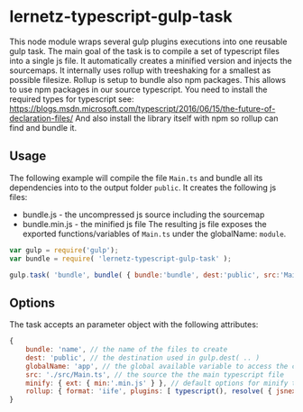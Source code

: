 # lernetz-typescript-gulp-task
This node module wraps several gulp plugins executions into one reusable gulp task.
The main goal of the task is to compile a set of typescript files into a single js file.
It automatically creates a minified version and injects the sourcemaps.
It internally uses rollup with treeshaking for a smallest as possible filesize.
Rollup is setup to bundle also npm packages. This allows to use npm packages in our source typescript.
You need to install the required types for typescript see: https://blogs.msdn.microsoft.com/typescript/2016/06/15/the-future-of-declaration-files/
And also install the library itself with npm so rollup can find and bundle it.


## Usage
The following example will compile the file `Main.ts` and bundle all its dependencies into to the output folder `public`.
It creates the following js files:
* bundle.js - the uncompressed js source including the sourcemap
* bundle.min.js - the minified js file
The resulting js file exposes the exported functions/variables of `Main.ts` under the globalName: `module`.

```javascript
var gulp = require('gulp');
var bundle = require( 'lernetz-typescript-gulp-task' );

gulp.task( 'bundle', bundle( { bundle:'bundle', dest:'public', src:'Main.ts', globalName:'module' } ) );
```

## Options
The task accepts an parameter object with the following attributes:
```javascript
{
    bundle: 'name', // the name of the files to create
	dest: 'public', // the destination used in gulp.dest( .. )
    globalName: 'app', // the global available variable to access the code
	src: './src/Main.ts', // the source the the main typescript file
    minify: { ext: { min:'.min.js' } }, // default options for minify that you can overwrite: https://www.npmjs.com/package/gulp-minify#options
    rollup: { format: 'iife', plugins: [ typescript(), resolve( { jsnext: true, main: true, browser:true } ), commonjs() ] } // default options for the rollup task that you can overwrite: https://www.npmjs.com/package/gulp-better-rollup#rollupoptions
}
```